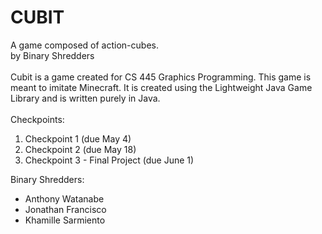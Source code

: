 CUBIT
======================================
A game composed of action-cubes.
<br>by Binary Shredders
<br>
<br>
Cubit is a game created for CS 445 Graphics Programming. This game
is meant to imitate Minecraft. It is created using the Lightweight
Java Game Library and is written purely in Java.
<br>
<br>
Checkpoints:
1. Checkpoint 1 (due May 4)
2. Checkpoint 2 (due May 18)
3. Checkpoint 3 - Final Project (due June 1)


Binary Shredders:
* Anthony Watanabe
* Jonathan Francisco
* Khamille Sarmiento
